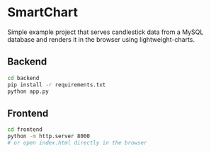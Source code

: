 # SmartChart

Simple example project that serves candlestick data from a MySQL database and
renders it in the browser using lightweight-charts.

## Backend

```bash
cd backend
pip install -r requirements.txt
python app.py
```

## Frontend

```bash
cd frontend
python -m http.server 8000
# or open index.html directly in the browser
```
